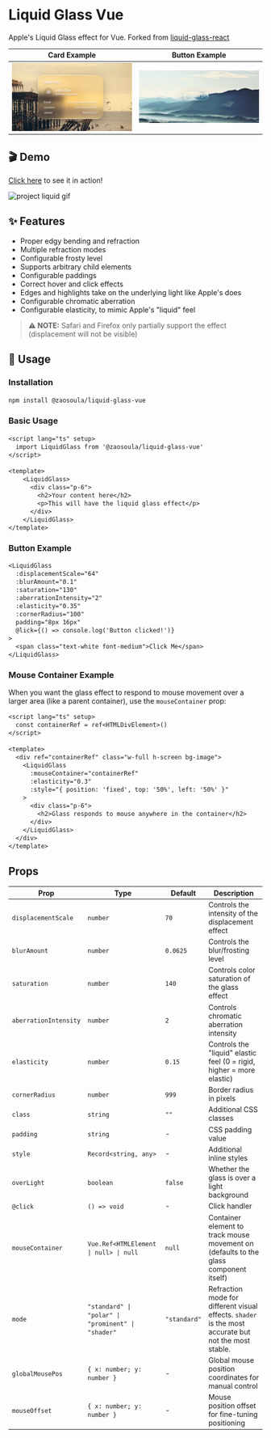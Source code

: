 # Liquid Glass Vue

Apple's Liquid Glass effect for Vue. Forked from [liquid-glass-react](https://github.com/rdev/liquid-glass-react)

Card Example              |  Button Example
:-------------------------:|:-------------------------:
![](https://github.com/zaosoula/liquid-glass-vue/raw/master/assets/card.png)  |  ![](https://github.com/zaosoula/liquid-glass-vue/raw/master/assets/button.png)

## 🎬  Demo

[Click here](https://liquid-glass.maxrovensky.com) to see it in action!

![project liquid gif](https://github.com/zaosoula/liquid-glass-vue/raw/master/assets/project-liquid.gif)

## ✨ Features

- Proper edgy bending and refraction
- Multiple refraction modes
- Configurable frosty level
- Supports arbitrary child elements
- Configurable paddings
- Correct hover and click effects
- Edges and highlights take on the underlying light like Apple's does
- Configurable chromatic aberration
- Configurable elasticity, to mimic Apple's "liquid" feel

> **⚠️ NOTE:** Safari and Firefox only partially support the effect (displacement will not be visible)

## 🚀 Usage

### Installation

```bash
npm install @zaosoula/liquid-glass-vue
```

### Basic Usage

```vue
<script lang="ts" setup>
  import LiquidGlass from '@zaosoula/liquid-glass-vue'
</script>

<template>
    <LiquidGlass>
      <div class="p-6">
        <h2>Your content here</h2>
        <p>This will have the liquid glass effect</p>
      </div>
    </LiquidGlass>
</template>
```

### Button Example

```vue
<LiquidGlass
  :displacementScale="64"
  :blurAmount="0.1"
  :saturation="130"
  :aberrationIntensity="2"
  :elasticity="0.35"
  :cornerRadius="100"
  padding="8px 16px"
  @lick={() => console.log('Button clicked!')}
>
  <span class="text-white font-medium">Click Me</span>
</LiquidGlass>
```

### Mouse Container Example

When you want the glass effect to respond to mouse movement over a larger area (like a parent container), use the `mouseContainer` prop:

```vue
<script lang="ts" setup>
  const containerRef = ref<HTMLDivElement>()
</script>

<template>
  <div ref="containerRef" class="w-full h-screen bg-image">
    <LiquidGlass
      :mouseContainer="containerRef"
      :elasticity="0.3"
      :style="{ position: 'fixed', top: '50%', left: '50%' }"
    >
      <div class="p-6">
        <h2>Glass responds to mouse anywhere in the container</h2>
      </div>
    </LiquidGlass>
  </div>
</template>
```

## Props

| Prop | Type | Default | Description |
|------|------|---------|-------------|
| `displacementScale` | `number` | `70` | Controls the intensity of the displacement effect |
| `blurAmount` | `number` | `0.0625` | Controls the blur/frosting level |
| `saturation` | `number` | `140` | Controls color saturation of the glass effect |
| `aberrationIntensity` | `number` | `2` | Controls chromatic aberration intensity |
| `elasticity` | `number` | `0.15` | Controls the "liquid" elastic feel (0 = rigid, higher = more elastic) |
| `cornerRadius` | `number` | `999` | Border radius in pixels |
| `class` | `string` | `""` | Additional CSS classes |
| `padding` | `string` | - | CSS padding value |
| `style` | `Record<string, any>` | - | Additional inline styles |
| `overLight` | `boolean` | `false` | Whether the glass is over a light background |
| `@click` | `() => void` | - | Click handler |
| `mouseContainer` | `Vue.Ref<HTMLElement \| null> \| null` | `null` | Container element to track mouse movement on (defaults to the glass component itself) |
| `mode` | `"standard" \| "polar" \| "prominent" \| "shader"` | `"standard"` | Refraction mode for different visual effects. `shader` is the most accurate but not the most stable. |Add commentMore actions
| `globalMousePos` | `{ x: number; y: number }` | - | Global mouse position coordinates for manual control |
| `mouseOffset` | `{ x: number; y: number }` | - | Mouse position offset for fine-tuning positioning |
